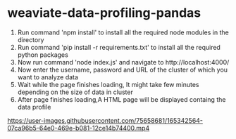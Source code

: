 # weaviate-data-profiling-pandas

1. Run command 'npm install' to install all the required node modules in the directory
2. Run command 'pip install -r requirements.txt' to install all the required python packages
3. Now run command 'node index.js' and navigate to http://localhost:4000/
4. Now enter the username, password and URL of the cluster of which you want to analyze data
5. Wait while the page finishes loading, It might take few minutes depending on the size of data in cluster
6. After page finishes loading,A HTML page will be displayed containg the data profile




https://user-images.githubusercontent.com/75658681/165342564-07ca96b5-64e0-469e-b081-12ce14b74400.mp4

